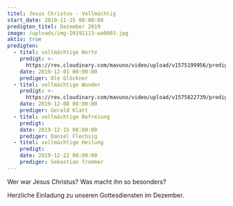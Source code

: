 ```yaml
---
titel: Jesus Christus - Vollmächtig
start_date: 2019-11-25 00:00:00
predigten_titel: Dezember 2019
image: /uploads/img-20191113-wa0003.jpg
aktiv: true
predigten:
  - titel: vollmächtige Worte
    predigt: >-
      https://res.cloudinary.com/mavuno/video/upload/v1575199956/predigten/Jesus%20Christus%20-%20Vollm%C3%A4chtig/20191201_Predigt_Gloeckner_Vollmaechtig_01.mp3
    date: 2019-12-01 00:00:00
    prediger: Ole Glöckner
  - titel: vollmächtige Wunder
    predigt: >-
      https://res.cloudinary.com/mavuno/video/upload/v1575822739/predigten/Jesus%20Christus%20-%20Vollm%C3%A4chtig/2019_12_08_Predigt_Klatt.mp3
    date: 2019-12-08 00:00:00
    prediger: Gerald Klatt
  - titel: vollmächtige Befreiung
    predigt:
    date: 2019-12-15 00:00:00
    prediger: Daniel Flechsig
  - titel: vollmächtige Heilung
    predigt:
    date: 2019-12-22 00:00:00
    prediger: Sebastian Trommer
---
```


Wer war Jesus Christus? Was macht ihn so besonders?&nbsp;

Herzliche Einladung zu unseren Gottesdiensten im Dezember.